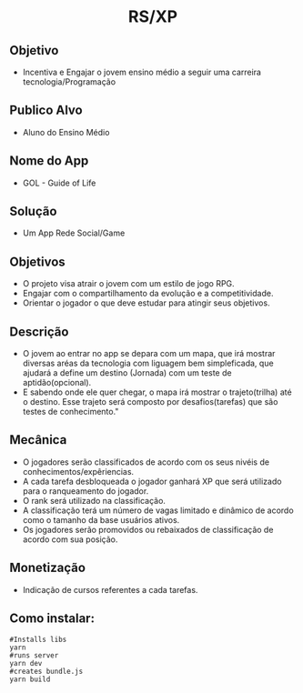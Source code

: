 <h1 align="center">RS/XP</h1>

## Objetivo

 * Incentiva e Engajar o jovem ensino médio a seguir uma carreira tecnologia/Programação

## Publico Alvo

 * Aluno do Ensino Médio

## Nome do App

 * GOL - Guide of Life

## Solução

 * Um App Rede Social/Game

## Objetivos

 * O projeto visa atrair o jovem com um estilo de jogo RPG.
 * Engajar com o compartilhamento da evolução e a competitividade.
 * Orientar o jogador o que deve estudar para atingir seus objetivos. 

## Descrição

 * O jovem ao entrar no app se depara com um mapa, que irá mostrar diversas aréas da tecnologia com liguagem bem simpleficada, que ajudará a define um destino (Jornada) com um teste de aptidão(opcional).
 * E sabendo onde ele quer chegar, o mapa irá mostrar o trajeto(trilha) até o destino. Esse trajeto será composto por desafios(tarefas) que são testes de conhecimento."

## Mecânica

 * O jogadores serão classificados de acordo com os seus nivéis de conhecimentos/expêriencias. 
 * A cada tarefa desbloqueada o jogador ganhará XP que será utilizado para o ranqueamento do jogador.
 * O rank será utilizado na classificação.
 * A classificação terá um número de vagas limitado e dinâmico de acordo como o tamanho da base usuários ativos.
 * Os jogadores serão promovidos ou rebaixados de classificação de acordo com sua posição.

## Monetização

 * Indicação de cursos referentes a cada tarefas.
 
## Como instalar:

```shell
#Installs libs
yarn 
#runs server
yarn dev 
#creates bundle.js
yarn build 
```